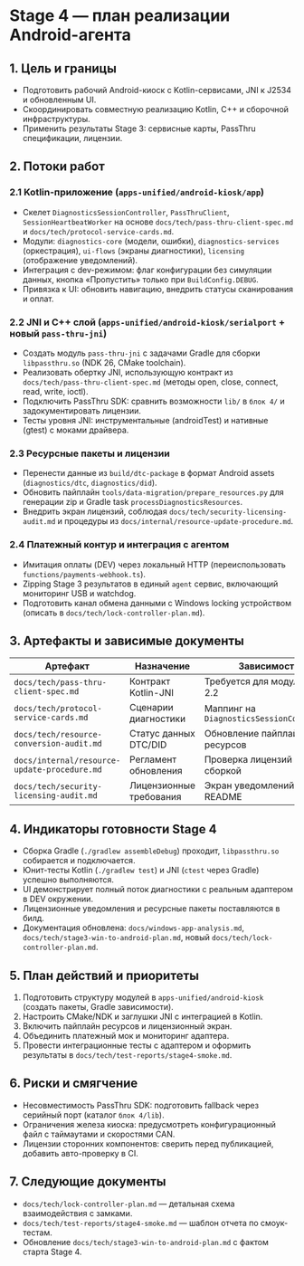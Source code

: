 # Stage 4 — план реализации Android-агента

## 1. Цель и границы

- Подготовить рабочий Android-киоск с Kotlin-сервисами, JNI к J2534 и обновленным UI.
- Скоординировать совместную реализацию Kotlin, C++ и сборочной инфраструктуры.
- Применить результаты Stage 3: сервисные карты, PassThru спецификации, лицензии.

## 2. Потоки работ

### 2.1 Kotlin-приложение (`apps-unified/android-kiosk/app`)
- Скелет `DiagnosticsSessionController`, `PassThruClient`, `SessionHeartbeatWorker` на основе `docs/tech/pass-thru-client-spec.md` и `docs/tech/protocol-service-cards.md`.
- Модули: `diagnostics-core` (модели, ошибки), `diagnostics-services` (оркестрация), `ui-flows` (экраны диагностики), `licensing` (отображение уведомлений).
- Интеграция с dev-режимом: флаг конфигурации без симуляции данных, кнопка «Пропустить» только при `BuildConfig.DEBUG`.
- Привязка к UI: обновить навигацию, внедрить статусы сканирования и оплат.

### 2.2 JNI и C++ слой (`apps-unified/android-kiosk/serialport` + новый `pass-thru-jni`)
- Создать модуль `pass-thru-jni` с задачами Gradle для сборки `libpassthru.so` (NDK 26, CMake toolchain).
- Реализовать обертку JNI, использующую контракт из `docs/tech/pass-thru-client-spec.md` (методы open, close, connect, read, write, ioctl).
- Подключить PassThru SDK: сравнить возможности `lib/` в `блок 4/` и задокументировать лицензии.
- Тесты уровня JNI: инструментальные (androidTest) и нативные (gtest) с моками драйвера.

### 2.3 Ресурсные пакеты и лицензии
- Перенести данные из `build/dtc-package` в формат Android assets (`diagnostics/dtc`, `diagnostics/did`).
- Обновить пайплайн `tools/data-migration/prepare_resources.py` для генерации zip и Gradle task `processDiagnosticsResources`.
- Внедрить экран лицензий, соблюдая `docs/tech/security-licensing-audit.md` и процедуры из `docs/internal/resource-update-procedure.md`.

### 2.4 Платежный контур и интеграция с агентом
- Имитация оплаты (DEV) через локальный HTTP (переиспользовать `functions/payments-webhook.ts`).
- Zipping Stage 3 результатов в единый `agent` сервис, включающий мониторинг USB и watchdog.
- Подготовить канал обмена данными с Windows locking устройством (описать в `docs/tech/lock-controller-plan.md`).

## 3. Артефакты и зависимые документы

| Артефакт | Назначение | Зависимости |
|----------|------------|-------------|
| `docs/tech/pass-thru-client-spec.md` | Контракт Kotlin-JNI | Требуется для модулей 2.1 и 2.2 |
| `docs/tech/protocol-service-cards.md` | Сценарии диагностики | Маппинг на `DiagnosticsSessionController` |
| `docs/tech/resource-conversion-audit.md` | Статус данных DTC/DID | Обновление пайплайна ресурсов |
| `docs/internal/resource-update-procedure.md` | Регламент обновления | Проверка лицензий перед сборкой |
| `docs/tech/security-licensing-audit.md` | Лицензионные требования | Экран уведомлений, README |

## 4. Индикаторы готовности Stage 4

- Сборка Gradle (`./gradlew assembleDebug`) проходит, `libpassthru.so` собирается и подключается.
- Юнит-тесты Kotlin (`./gradlew test`) и JNI (`ctest` через Gradle) успешно выполняются.
- UI демонстрирует полный поток диагностики с реальным адаптером в DEV окружении.
- Лицензионные уведомления и ресурсные пакеты поставляются в билд.
- Документация обновлена: `docs/windows-app-analysis.md`, `docs/tech/stage3-win-to-android-plan.md`, новый `docs/tech/lock-controller-plan.md`.

## 5. План действий и приоритеты

1. Подготовить структуру модулей в `apps-unified/android-kiosk` (создать пакеты, Gradle зависимости).
2. Настроить CMake/NDK и заглушки JNI с интеграцией в Kotlin.
3. Включить пайплайн ресурсов и лицензионный экран.
4. Объединить платежный мок и мониторинг адаптера.
5. Провести интеграционные тесты с адаптером и оформить результаты в `docs/tech/test-reports/stage4-smoke.md`.

## 6. Риски и смягчение

- Несовместимость PassThru SDK: подготовить fallback через серийный порт (каталог `блок 4/lib`).
- Ограничения железа киоска: предусмотреть конфигурационный файл с таймаутами и скоростями CAN.
- Лицензии сторонних компонентов: сверить перед публикацией, добавить авто-проверку в CI.

## 7. Следующие документы

- `docs/tech/lock-controller-plan.md` — детальная схема взаимодействия с замками.
- `docs/tech/test-reports/stage4-smoke.md` — шаблон отчета по смоук-тестам.
- Обновление `docs/tech/stage3-win-to-android-plan.md` с фактом старта Stage 4.
